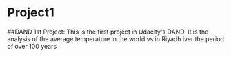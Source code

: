 # Project1
##DAND 1st Project:
This is the first project in Udacity's DAND. It is the analysis of the average temperature in the world vs in Riyadh iver the period of over 100 years
